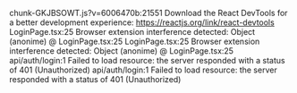 chunk-GKJBSOWT.js?v=6006470b:21551 Download the React DevTools for a better development experience: https://reactjs.org/link/react-devtools
LoginPage.tsx:25 Browser extension interference detected: Object
(anonime) @ LoginPage.tsx:25
LoginPage.tsx:25 Browser extension interference detected: Object
(anonime) @ LoginPage.tsx:25
api/auth/login:1  Failed to load resource: the server responded with a status of 401 (Unauthorized)
api/auth/login:1  Failed to load resource: the server responded with a status of 401 (Unauthorized)

